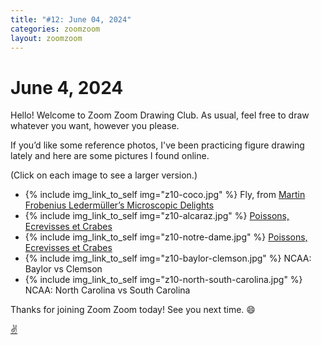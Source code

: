 ```yaml
---
title: "#12: June 04, 2024"
categories: zoomzoom
layout: zoomzoom
---
```


# June 4, 2024

Hello! Welcome to Zoom Zoom Drawing Club. As usual, feel free to draw whatever you want, however you please.

If you’d like some reference photos, I've been practicing figure drawing lately and here are some pictures I found online.

(Click on each image to see a larger version.)


<ul class="reference-photos">
  <li>
    {% include img_link_to_self img="z10-coco.jpg" %}
    <span>Fly, from <a href="https://publicdomainreview.org/collection/microscopic-delights/">Martin Frobenius Ledermüller’s Microscopic Delights</a></span>
  </li>
  <li>
    {% include img_link_to_self img="z10-alcaraz.jpg" %}
    <span><a href="https://publicdomainreview.org/collection/images-from-the-first-colour-publication-on-fish-1754/">Poissons, Ecrevisses et Crabes</a></span>
  </li>
  <li>
    {% include img_link_to_self img="z10-notre-dame.jpg" %}
    <span><a href="https://publicdomainreview.org/collection/images-from-the-first-colour-publication-on-fish-1754/">Poissons, Ecrevisses et Crabes</a></span>
  </li>
  <li>
    {% include img_link_to_self img="z10-baylor-clemson.jpg" %}
    <span>NCAA: Baylor vs Clemson</span>
  </li>
  <li>
    {% include img_link_to_self img="z10-north-south-carolina.jpg" %}
    <span>NCAA: North Carolina vs South Carolina</span>
  </li>
</ul>

Thanks for joining Zoom Zoom today! See you next time. 😄

<div class="footer-symbol"><a href="https://mrshawnliu.com">✌</a></div>
